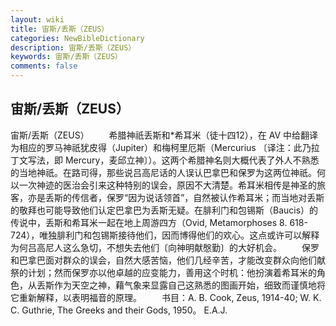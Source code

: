 ```yaml
---
layout: wiki
title: 宙斯/丢斯（ZEUS）
categories: NewBibleDictionary
description: 宙斯/丢斯（ZEUS）
keywords: 宙斯/丢斯（ZEUS）
comments: false
---
```


## 宙斯/丢斯（ZEUS）



宙斯/丢斯（ZEUS）
　　希腊神祇丢斯和*希耳米（徒十四12），在 AV 中给翻译为相应的罗马神祇犹皮得（Jupiter）和梅柯里厄斯（Mercurius 〔译注：此乃拉丁文写法，即 Mercury，麦邱立神〕）。这两个希腊神名则大概代表了外人不熟悉的当地神祇。在路司得，那些说吕高尼话的人误认巴拿巴和保罗为这两位神祇。何以一次神迹的医治会引来这种特别的误会，原因不大清楚。希耳米相传是神圣的旅客，亦是丢斯的传信者，保罗“因为说话领首”，自然被认作希耳米；而当地对丢斯的敬拜也可能导致他们认定巴拿巴为丢斯无疑。在腓利门和包锡斯（Baucis）的传说中，丢斯和希耳米一起在地上周游四方（Ovid, Metamorphoses 8. 618-724），唯独腓利门和包锡斯接待他们，因而博得他们的欢心。这点或许可以解释为何吕高尼人这么急切，不想失去他们〔向神明献慇勤〕的大好机会。
　　保罗和巴拿巴面对群众的误会，自然大感苦恼，他们几经辛苦，才能改变群众向他们献祭的计划；然而保罗亦以他卓越的应变能力，善用这个时机：他扮演着希耳米的角色，从丢斯作为天空之神，藉气象来显露自己这熟悉的图画开始，细致而谨慎地将它重新解释，以表明福音的原理。
　　书目：A. B. Cook, Zeus, 1914-40; W. K. C. Guthrie, The Greeks and their Gods, 1950。
E.A.J.




